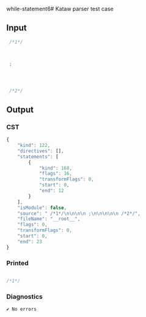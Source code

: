while-statement6# Kataw parser test case

## Input

`````js
 /*1*/



 ;




 /*2*/
`````

## Output

### CST

```javascript
{
    "kind": 122,
    "directives": [],
    "statements": [
        {
            "kind": 168,
            "flags": 16,
            "transformFlags": 0,
            "start": 0,
            "end": 12
        }
    ],
    "isModule": false,
    "source": " /*1*/\n\n\n\n ;\n\n\n\n\n /*2*/",
    "fileName": "__root__",
    "flags": 0,
    "transformFlags": 0,
    "start": 0,
    "end": 23
}
```

### Printed

```javascript

/*1*/

```

### Diagnostics

```javascript
✔ No errors
```


